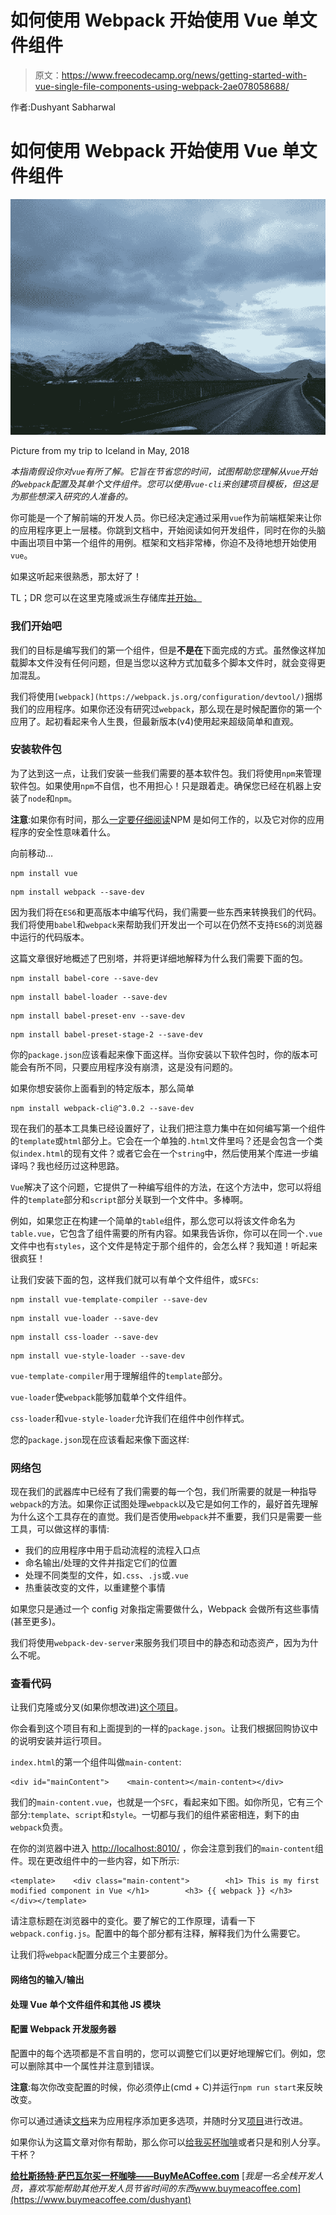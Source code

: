 # 如何使用 Webpack 开始使用 Vue 单文件组件

> 原文：<https://www.freecodecamp.org/news/getting-started-with-vue-single-file-components-using-webpack-2ae078058688/>

作者:Dushyant Sabharwal

# 如何使用 Webpack 开始使用 Vue 单文件组件

![1*tag8gBfSQ9I4dxLJOAg3QQ@2x](img/93926215d7ad61ece3934faae9f9fd4e.png)

Picture from my trip to Iceland in May, 2018

*本指南假设你对`vue`有所了解。它旨在节省您的时间，试图帮助您理解从`vue`开始的`webpack`配置及其单个文件组件。您可以使用`vue-cli`来创建项目模板，但这是为那些想深入研究的人准备的。*

你可能是一个了解前端的开发人员。你已经决定通过采用`vue`作为前端框架来让你的应用程序更上一层楼。你跳到文档中，开始阅读如何开发组件，同时在你的头脑中画出项目中第一个组件的用例。框架和文档非常棒，你迫不及待地想开始使用`vue`。

如果这听起来很熟悉，那太好了！

TL；DR 您可以在这里克隆或派生存储库[并开始。](https://github.com/dushyant89/vue-webpack)

### 我们开始吧

我们的目标是编写我们的第一个组件，但是**不是在**下面完成的方式。虽然像这样加载脚本文件没有任何问题，但是当您以这种方式加载多个脚本文件时，就会变得更加混乱。

我们将使用`[webpack](https://webpack.js.org/configuration/devtool/)`捆绑我们的应用程序。如果你还没有研究过`webpack`，那么现在是时候配置你的第一个应用了。起初看起来令人生畏，但最新版本(v4)使用起来超级简单和直观。

### 安装软件包

为了达到这一点，让我们安装一些我们需要的基本软件包。我们将使用`npm`来管理软件包。如果使用`npm`不自信，也不用担心！只是跟着走。确保您已经在机器上安装了`node`和`npm`。

**注意**:如果你有时间，那么[一定要仔细阅读](https://hackernoon.com/things-which-every-developer-should-know-when-starting-with-modern-front-end-development-7030486bf092)NPM 是如何工作的，以及它对你的应用程序的安全性意味着什么。

向前移动…

```
npm install vue
```

```
npm install webpack --save-dev
```

因为我们将在`ES6`和更高版本中编写代码，我们需要一些东西来转换我们的代码。我们将使用`babel`和`webpack`来帮助我们开发出一个可以在仍然不支持`ES6`的浏览器中运行的代码版本。

这篇文章很好地概述了巴别塔，并将更详细地解释为什么我们需要下面的包。

```
npm install babel-core --save-dev
```

```
npm install babel-loader --save-dev
```

```
npm install babel-preset-env --save-dev
```

```
npm install babel-preset-stage-2 --save-dev
```

你的`package.json`应该看起来像下面这样。当你安装以下软件包时，你的版本可能会有所不同，只要应用程序没有崩溃，这是没有问题的。

如果你想安装你上面看到的特定版本，那么简单

```
npm install webpack-cli@^3.0.2 --save-dev
```

现在我们的基本工具集已经设置好了，让我们把注意力集中在如何编写第一个组件的`template`或`html`部分上。它会在一个单独的`.html`文件里吗？还是会包含一个类似`index.html`的现有文件？或者它会在一个`string`中，然后使用某个库进一步编译吗？我也经历过这种思路。

`Vue`解决了这个问题，它提供了一种编写组件的方法，在这个方法中，您可以将组件的`template`部分和`script`部分关联到一个文件中。多棒啊。

例如，如果您正在构建一个简单的`table`组件，那么您可以将该文件命名为`table.vue`，它包含了组件需要的所有内容。如果我告诉你，你可以在同一个`.vue`文件中也有`styles`，这个文件是特定于那个组件的，会怎么样？我知道！听起来很疯狂！

让我们安装下面的包，这样我们就可以有单个文件组件，或`SFCs`:

```
npm install vue-template-compiler --save-dev
```

```
npm install vue-loader --save-dev
```

```
npm install css-loader --save-dev
```

```
npm install vue-style-loader --save-dev
```

`vue-template-compiler`用于理解组件的`template`部分。

`vue-loader`使`webpack`能够加载单个文件组件。

`css-loader`和`vue-style-loader`允许我们在组件中创作样式。

您的`package.json`现在应该看起来像下面这样:

### 网络包

现在我们的武器库中已经有了我们需要的每一个包，我们所需要的就是一种指导`webpack`的方法。如果你正试图处理`webpack`以及它是如何工作的，最好首先理解为什么这个工具存在的直觉。我们是否使用`webpack`并不重要，我们只是需要一些工具，可以做这样的事情:

*   我们的应用程序中用于启动流程的流程入口点
*   命名输出/处理的文件并指定它们的位置
*   处理不同类型的文件，如`.css`、`.js`或`.vue`
*   热重装改变的文件，以重建整个事情

如果您只是通过一个 config 对象指定需要做什么，Webpack 会做所有这些事情(甚至更多)。

我们将使用`webpack-dev-server`来服务我们项目中的静态和动态资产，因为为什么不呢。

### 查看代码

让我们克隆或分叉(如果你想改进)[这个项目](https://github.com/dushyant89/vue-webpack)。

你会看到这个项目有和上面提到的一样的`package.json`。让我们根据回购协议中的说明安装并运行项目。

`index.html`的第一个组件叫做`main-content`:

```
<div id="mainContent">    <main-content></main-content></div>
```

我们的`main-content.vue`，也就是一个`SFC`，看起来如下图。如你所见，它有三个部分:`template`、`script`和`style`。一切都与我们的组件紧密相连，剩下的由`webpack`负责。

在你的浏览器中进入 [http://localhost:8010/](http://localhost:8010/) ，你会注意到我们的`main-content`组件。现在更改组件中的一些内容，如下所示:

```
<template>    <div class="main-content">        <h1> This is my first modified component in Vue </h1>        <h3> {{ webpack }} </h3>    </div></template>
```

请注意标题在浏览器中的变化。要了解它的工作原理，请看一下`webpack.config.js`。配置中的每个部分都有注释，解释我们为什么需要它。

让我们将`webpack`配置分成三个主要部分。

#### **网络包的输入/输出**

#### **处理 Vue 单个文件组件和其他 JS 模块**

#### **配置 Webpack 开发服务器**

配置中的每个选项都是不言自明的，您可以调整它们以更好地理解它们。例如，您可以删除其中一个属性并注意到错误。

**注意**:每次你改变配置的时候，你必须停止(cmd + C)并运行`npm run start`来反映改变。

你可以通过通读[文档](https://webpack.js.org/configuration/devtool/)来为应用程序添加更多选项，并随时分叉[项目](https://github.com/dushyant89/vue-webpack)进行改进。

如果你认为这篇文章对你有帮助，那么你可以[给我买杯咖啡](https://www.buymeacoffee.com/dushyant)或者只是和别人分享。干杯？

[**给杜斯扬特·萨巴瓦尔买一杯咖啡——BuyMeACoffee.com**](https://www.buymeacoffee.com/dushyant)
[*我是一名全栈开发人员，喜欢写能帮助其他开发人员节省时间的东西*www.buymeacoffee.com](https://www.buymeacoffee.com/dushyant)